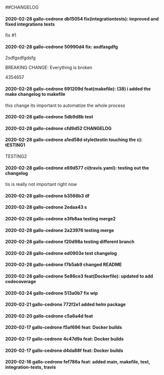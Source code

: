 ##CHANGELOG
#### 2020-02-28	gallo-cedrone	db15054	fix(integrationtests): improved and fixed integrations tests

fix #1

#### 2020-02-28	gallo-cedrone	50990d4	fix: asdfasgdfg

2sdfgsdfgdsfg

BREAKING CHANGE: Everything is broken

4354657

#### 2020-02-28	gallo-cedrone	691209d	feat(makefile): (38) i added the make changelog to makefile

this change its important to automatize the whole process

#### 2020-02-28	gallo-cedrone	5db9d8b	test


#### 2020-02-28	gallo-cedrone	cfd9d52	CHANGELOG


#### 2020-02-28	gallo-cedrone	a1ed58d	style(testin touching the c): tESTING1

TESTING2

#### 2020-02-28	gallo-cedrone	e69d577	ci(travis.yaml): testing out the changelog

tis is really not important right now

#### 2020-02-28	gallo-cedrone	b3566b3	df


#### 2020-02-28	gallo-cedrone	2edaa43	s


#### 2020-02-28	gallo-cedrone	e3fb8aa	testing merge2


#### 2020-02-28	gallo-cedrone	2a23976	testing merge


#### 2020-02-28	gallo-cedrone	f20d98a	testing different branch


#### 2020-02-28	gallo-cedrone	ed0903e	test changelog


#### 2020-02-28	gallo-cedrone	f7b5ab9	changed README


#### 2020-02-28	gallo-cedrone	5e86ce3	feat(Dockerfile): updated to add codecoverage


#### 2020-02-24	gallo-cedrone	513a0b7	fix wip


#### 2020-02-21	gallo-cedrone	772f2e1	added helm package


#### 2020-02-20	gallo-cedrone	c5a6a4d	feat


#### 2020-02-17	gallo-cedrone	f5af696	feat: Docker builds


#### 2020-02-17	gallo-cedrone	4c47d9a	feat: Docker builds


#### 2020-02-17	gallo-cedrone	d4da88f	feat: Docker builds


#### 2020-02-16	gallo-cedrone	fef786a	feat: added main, makefile, test, integration-tests, travis

